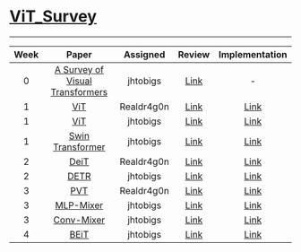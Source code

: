 # [ViT_Survey](https://www.notion.so/ViT-Study-520e8fcd8b524ab39c331cce826889a1)
---
| Week |                                                          Paper                                                          |  Assigned  |                                                  Review                                                  |                                   Implementation                                   |
|:----:|:-----------------------------------------------------------------------------------------------------------------------:|:----------:|:--------------------------------------------------------------------------------------------------------:|:----------------------------------------------------------------------------------:|
|   0  | [A Survey of Visual Transformers](https://arxiv.org/pdf/2111.06091.pdf) | jhtobigs | [Link](https://jhtobigs.oopy.io/documents/vitsurvey) |     -    |
|   1  | [ViT](https://arxiv.org/pdf/2010.11929.pdf) | Realdr4g0n | [Link](https://exultant-pigment-092.notion.site/ViT-Vision-Transformer-dcde87763f524904bd3b99558ab7400a) |     [Link](https://github.com/jhtobigs/ViT_Survey/blob/main/model/vit_rd.py)    |
|   1  | [ViT](https://arxiv.org/pdf/2010.11929.pdf) |  jhtobigs  |                                [Link](https://jhtobigs.oopy.io/vit_review)                               |        [Link](https://github.com/jhtobigs/ViT_Survey/blob/main/model/vit.py)       |
|   1  |    [Swin Transformer](https://arxiv.org/pdf/2103.14030v1.pdf)    |  jhtobigs  |                               [Link](https://jhtobigs.oopy.io/swin_review)                               | [Link](https://github.com/jhtobigs/ViT_Survey/blob/main/model/swin_transformer.py) |
|   2  |    [DeiT](https://arxiv.org/pdf/2012.12877.pdf)  |  Realdr4g0n  |  [Link](https://www.notion.so/DeIT-Data-efficient-Image-Transformer-50e04d56e8154fbaa8d59007277cfa1a)  | [Link](https://github.com/jhtobigs/ViT_Survey/blob/main/model/deit.py)                                                      |
|   2  |    [DETR](https://arxiv.org/abs/2005.12872)       |  jhtobigs    |  [Link](https://jhtobigs.oopy.io/detr)       |     [Link](https://github.com/jhtobigs/ViT_Survey/blob/main/model/detr.py)           |
|   3  |    [PVT](https://arxiv.org/abs/2102.12122) |  Realdr4g0n    |  [Link](https://exultant-pigment-092.notion.site/PVT-Pyramid-Vision-Transformer-65f0db2f0f054bd3a0db2483e71ea904) |     [Link](https://github.com/jhtobigs/ViT_Survey/blob/main/model/pvt.py)     |
|   3  |    [MLP-Mixer](https://arxiv.org/abs/2105.01601)  |  jhtobigs    |  [Link](https://jhtobigs.oopy.io/mlp_mixer)  |     [Link](https://github.com/jhtobigs/ViT_Survey/blob/main/model/mixer.py)          |
|   3  |    [Conv-Mixer](https://arxiv.org/abs/2201.09792) |  jhtobigs    |  [Link](https://jhtobigs.oopy.io/conv_mixer) |     [Link](https://github.com/jhtobigs/ViT_Survey/blob/main/model/mixer_conv.py)     |
|   4  |    [BEiT](https://arxiv.org/abs/2106.08254) |  jhtobigs    |  [Link](https://jhtobigs.oopy.io/beit) |     [Link](https://github.com/jhtobigs/ViT_Survey/blob/main/model/beit.py)     |
